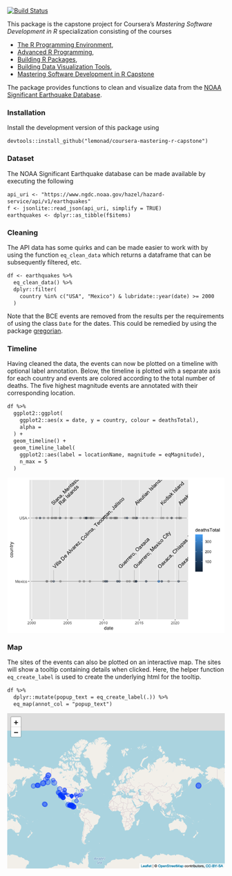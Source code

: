 [![Build
Status](https://travis-ci.com/lemonad/coursera-mastering-r-capstone.svg?branch=main)](https://travis-ci.com/lemonad/coursera-mastering-r-capstone)

This package is the capstone project for Coursera’s *Mastering Software
Development in R* specialization consisting of the courses

-   [The R Programming
    Environment](https://www.coursera.org/learn/r-programming-environment?specialization=r),
-   [Advanced R
    Programming](https://www.coursera.org/learn/advanced-r?specialization=r),
-   [Building R
    Packages](https://www.coursera.org/learn/r-packages?specialization=r),
-   [Building Data Visualization
    Tools](https://www.coursera.org/learn/r-data-visualization?specialization=r),
-   [Mastering Software Development in R
    Capstone](https://www.coursera.org/learn/r-capstone?specialization=r)

The package provides functions to clean and visualize data from the
[NOAA Significant Earthquake
Database](https://www.ngdc.noaa.gov/hazel/view/hazards/earthquake/search).

### Installation

Install the development version of this package using

    devtools::install_github("lemonad/coursera-mastering-r-capstone")

### Dataset

The NOAA Significant Earthquake database can be made available by
executing the following

    api_uri <- "https://www.ngdc.noaa.gov/hazel/hazard-service/api/v1/earthquakes"
    f <- jsonlite::read_json(api_uri, simplify = TRUE)
    earthquakes <- dplyr::as_tibble(f$items)

### Cleaning

The API data has some quirks and can be made easier to work with by
using the function `eq_clean_data` which returns a dataframe that can be
subsequently filtered, etc.

    df <- earthquakes %>%
      eq_clean_data() %>%
      dplyr::filter(
        country %in% c("USA", "Mexico") & lubridate::year(date) >= 2000
      )

Note that the BCE events are removed from the results per the
requirements of using the class `Date` for the dates. This could be
remedied by using the package
[gregorian](https://github.com/edgararuiz/gregorian).

### Timeline

Having cleaned the data, the events can now be plotted on a timeline
with optional label annotation. Below, the timeline is plotted with a
separate axis for each country and events are colored according to the
total number of deaths. The five highest magnitude events are annotated
with their corresponding location.

    df %>%
      ggplot2::ggplot(
        ggplot2::aes(x = date, y = country, colour = deathsTotal),
        alpha = 
      ) +
      geom_timeline() +
      geom_timeline_label(
        ggplot2::aes(label = locationName, magnitude = eqMagnitude),
        n_max = 5
      )

<img src="README_files/figure-markdown_strict/unnamed-chunk-3-1.png" style="display: block; margin: auto;" />

### Map

The sites of the events can also be plotted on an interactive map. The
sites will show a tooltip containing details when clicked. Here, the
helper function `eq_create_label` is used to create the underlying html
for the tooltip.

    df %>%
      dplyr::mutate(popup_text = eq_create_label(.)) %>%
      eq_map(annot_col = "popup_text")

<img src="README_files/figure-markdown_strict/unnamed-chunk-4-1.png" style="display: block; margin: auto;" />
